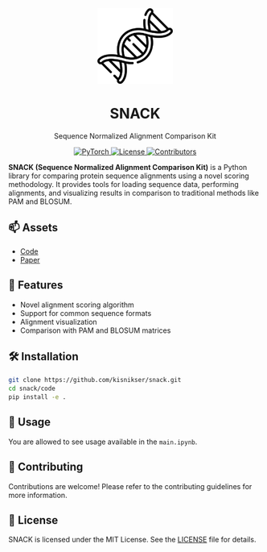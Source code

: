 <div align="center">  
    <img alt="SNACK" src="assets/logo.png" width="150px">
    <h1> SNACK </h1>
    <p align="center"> Sequence Normalized Alignment Comparison Kit </p>
</div>

<p align="center">
    <a href="https://pytorch.org/">
        <img alt="PyTorch" src="https://img.shields.io/badge/PyTorch-%23EE4C2C.svg?logo=PyTorch&logoColor=white">
    </a>
    <a href="https://github.com/kisnikser/snack/blob/main/LICENSE">
        <img alt="License" src="https://img.shields.io/github/license/kisnikser/snack">
    </a>
    <a href="https://github.com/kisnikser/snack/graphs/contributors">
        <img alt="Contributors" src="https://img.shields.io/github/contributors/kisnikser/snack">
    </a>
</p>

**SNACK (Sequence Normalized Alignment Comparison Kit)** is a Python library for comparing protein sequence alignments using a novel scoring methodology. It provides tools for loading sequence data, performing alignments, and visualizing results in comparison to traditional methods like PAM and BLOSUM.

## :mailbox: Assets

- [Code](code)
- [Paper](paper/main.pdf)

## :rocket: Features

- Novel alignment scoring algorithm
- Support for common sequence formats
- Alignment visualization
- Comparison with PAM and BLOSUM matrices

## :hammer_and_wrench: Installation

```bash
git clone https://github.com/kisnikser/snack.git
cd snack/code
pip install -e .
```

## :dna: Usage

You are allowed to see usage available in the `main.ipynb`.

## :handshake: Contributing

Contributions are welcome! Please refer to the contributing guidelines for more information.

## :bookmark: License

SNACK is licensed under the MIT License. See the [LICENSE](LICENSE) file for details.
